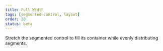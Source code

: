```yaml
---
title: Full Width
tags: [segmented-control, layout]
order: 20
status: beta
---
```


Stretch the segmented control to fill its container while evenly distributing segments.
